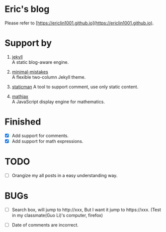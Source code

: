 # Eric's blog
Please refer to [https://ericlin1001.github.io](https://ericlin1001.github.io).

# Support by
1. [jekyll](https://jekyllrb.com)  
A static blog-aware engine.

2. [minimal-mistakes](https://mmistakes.github.io/minimal-mistakes/)  
A flexible two-column Jekyll theme.

3. [staticman](https://staticman.net)
A tool to support comment, use only static content.  

4. [mathjax](https://www.mathjax.org)  
A JavaScript display engine for mathematics.

# Finished
* [x] Add support for comments.
* [x] Add support for math expressions.

# TODO
* [ ] Orangize my all posts in a easy understanding way.

# BUGs
* [ ] Search box, will jump to http://xxx, But I want it jump to https://xxx. (Test in my classmate(Guo Li)'s computer, firefox)
* [ ] Date of comments are incorrect.

